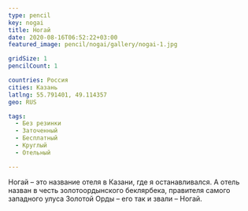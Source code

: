 ```yaml
---
type: pencil
key: nogai
title: Ногай
date: 2020-08-16T06:52:22+03:00
featured_image: pencil/nogai/gallery/nogai-1.jpg

gridSize: 1
pencilCount: 1

countries: Россия
cities: Казань
latlng: 55.791401, 49.114357
geo: RUS

tags:
  - Без резинки
  - Заточенный
  - Бесплатный
  - Круглый
  - Отельный

---
```


Ногай – это название отеля в Казани, где я останавливался. А отель назван в честь золотоордынского беклярбека, правителя самого западного улуса Золотой Орды – его так и звали – Ногай.
